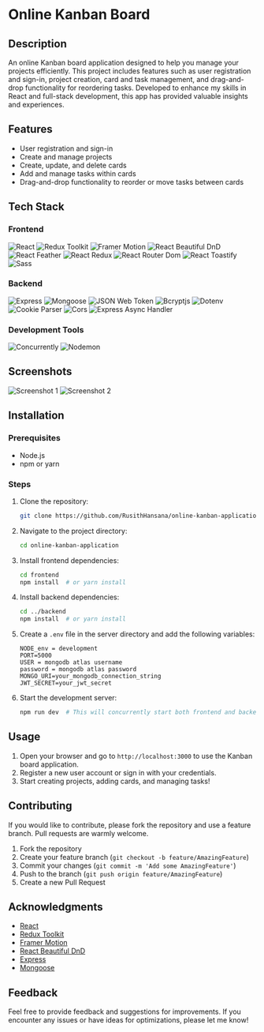 # Online Kanban Board

## Description

An online Kanban board application designed to help you manage your projects efficiently. This project includes features such as user registration and sign-in, project creation, card and task management, and drag-and-drop functionality for reordering tasks. Developed to enhance my skills in React and full-stack development, this app has provided valuable insights and experiences.

## Features

- User registration and sign-in
- Create and manage projects
- Create, update, and delete cards
- Add and manage tasks within cards
- Drag-and-drop functionality to reorder or move tasks between cards

## Tech Stack

### Frontend

![React](https://img.shields.io/badge/React-18.2.0-blue)
![Redux Toolkit](https://img.shields.io/badge/Redux%20Toolkit-2.2.1-blueviolet)
![Framer Motion](https://img.shields.io/badge/Framer%20Motion-10.16.16-orange)
![React Beautiful DnD](https://img.shields.io/badge/React%20Beautiful%20DnD-13.1.1-yellow)
![React Feather](https://img.shields.io/badge/React%20Feather-2.0.10-lightgrey)
![React Redux](https://img.shields.io/badge/React%20Redux-9.1.0-red)
![React Router Dom](https://img.shields.io/badge/React%20Router%20Dom-6.21.1-brightgreen)
![React Toastify](https://img.shields.io/badge/React%20Toastify-10.0.5-lightgrey)
![Sass](https://img.shields.io/badge/Sass-1.69.5-pink)

### Backend

![Express](https://img.shields.io/badge/Express-4.18.3-lightgrey)
![Mongoose](https://img.shields.io/badge/Mongoose-8.2.1-green)
![JSON Web Token](https://img.shields.io/badge/JSON%20Web%20Token-9.0.2-yellow)
![Bcryptjs](https://img.shields.io/badge/Bcryptjs-2.4.3-blue)
![Dotenv](https://img.shields.io/badge/Dotenv-16.4.5-purple)
![Cookie Parser](https://img.shields.io/badge/Cookie%20Parser-1.4.6-orange)
![Cors](https://img.shields.io/badge/Cors-2.8.5-red)
![Express Async Handler](https://img.shields.io/badge/Express%20Async%20Handler-1.2.0-blue)

### Development Tools

![Concurrently](https://img.shields.io/badge/Concurrently-8.2.2-blue)
![Nodemon](https://img.shields.io/badge/Nodemon-3.1.0-lightgrey)

## Screenshots

![Screenshot 1](url_to_screenshot_1)
![Screenshot 2](url_to_screenshot_2)

## Installation

### Prerequisites

- Node.js
- npm or yarn

### Steps

1. Clone the repository:
   ```bash
   git clone https://github.com/RusithHansana/online-kanban-application.git
   ```

2. Navigate to the project directory:
   ```bash
   cd online-kanban-application
   ```

3. Install frontend dependencies:
   ```bash
   cd frontend
   npm install  # or yarn install
   ```

4. Install backend dependencies:
   ```bash
   cd ../backend
   npm install  # or yarn install
   ```

5. Create a `.env` file in the server directory and add the following variables:
   ```env
   NODE_env = development
   PORT=5000
   USER = mongodb atlas username
   password = mongodb atlas password
   MONGO_URI=your_mongodb_connection_string
   JWT_SECRET=your_jwt_secret
   ```

6. Start the development server:
   ```bash
   npm run dev  # This will concurrently start both frontend and backend servers
   ```

## Usage

1. Open your browser and go to `http://localhost:3000` to use the Kanban board application.
2. Register a new user account or sign in with your credentials.
3. Start creating projects, adding cards, and managing tasks!

## Contributing

If you would like to contribute, please fork the repository and use a feature branch. Pull requests are warmly welcome.

1. Fork the repository
2. Create your feature branch (`git checkout -b feature/AmazingFeature`)
3. Commit your changes (`git commit -m 'Add some AmazingFeature'`)
4. Push to the branch (`git push origin feature/AmazingFeature`)
5. Create a new Pull Request

## Acknowledgments

- [React](https://reactjs.org/)
- [Redux Toolkit](https://redux-toolkit.js.org/)
- [Framer Motion](https://www.framer.com/motion/)
- [React Beautiful DnD](https://github.com/atlassian/react-beautiful-dnd)
- [Express](https://expressjs.com/)
- [Mongoose](https://mongoosejs.com/)

## Feedback

Feel free to provide feedback and suggestions for improvements. If you encounter any issues or have ideas for optimizations, please let me know!
